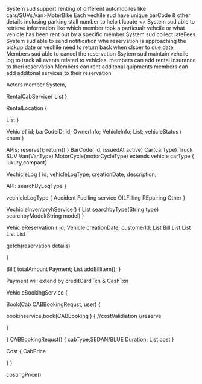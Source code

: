 System sud support renting of different automobiles like cars/SUVs,Van>MoterBike
Each vechile sud have unique barCode & other details inclusing parking stall number to help t lcoate <<FULFILLED BY PUTTIN BARCODEINFO IN VEHICLE>>
System sud able to retrieve information like which member took a particualr vehcile or
what vehicle has been rent out by a specific member
System sud collect lateFees 
System sud able to send notification whe reservation is approaching the pickup date
or vechile need to return back when clsoer to due date 
Members sud able to cancel the reservation
Ssytem sud maintain vehcile log to track all events related to vehicles.
members can add rental insurance to theri reservation
Members can rent additonal quipments 
members can add additonal services to their reservation

Actors
member 
System,


RentalCabService{
List<RentalLocation>
}

RentalLocation {

List<Vechicle>
} 


Vehicle{
id;
barCodeiD; 
id;
OwnerInfo;
VehicleInfo;
List<VechicleLog>;
vehicleStatus ( enum )

APIs;
reserve();
return()
}
BarCode( id, issuedAt active)
Car(carType) Truck SUV Van(VanType) MotorCycle(motorCycleType) extends vehicle
carType { luxury,compact}

VechicleLog
{
id;
vehicleLogType;
creationDate;
description;

API:
searchByLogType
}

vechicleLogType
{
Accident
Fuelling
service
OILFilling
REpairing
Other
}


VechicleInventoryhService()
{
List<Vehicle>
searchbyType(String type)
searchbyModel(String model)
}

VehicleReservation
{
id;
Vehicle
creationDate;
customerId;
List<AdditonalDriver>
Bill
List<Notification>
List<equipments>
List<Services>
List<Insurenace>

getch(reservation details)

}

Bill{
totalAmount
Payment;
List<BillItem>
addBillitem();
}

Payment will extend by creditCardTxn & CashTxn

VehicleBookingService
{

Book(Cab CABBookingRequst, user)
{

bookinservice,book(CABBooking )
{
//costValidiation
//reserve

}

}
CABBookingRequst()
{
cabType;SEDAN/BLUE
Duration;
List<Equpment>
cost
}

Cost
{
CabPrice


}
}

costingPrice()










